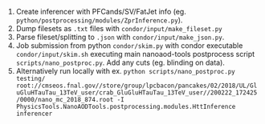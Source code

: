 1. Create inferencer with PFCands/SV/FatJet info (eg. `python/postprocessing/modules/ZprInference.py`).
2. Dump filesets as `.txt` files with `condor/input/make_fileset.py` 
3. Parse fileset/splitting to `.json` with `condor/input/make_json.py`.
4. Job submission from python `condor/skim.py` with condor executable `condor/input/skim.sh` executing main nanoaod-tools postprocess script `scripts/nano_postproc.py`. Add any cuts (eg. blinding on data). 
5. Alternatively run locally with ex. `python scripts/nano_postproc.py testing/ root://cmseos.fnal.gov//store/group/lpcbacon/pancakes/02/2018/UL/GluGluHTauTau_13TeV_user/crab_GluGluHTauTau_13TeV_user//200222_172425/0000/nano_mc_2018_874.root -I PhysicsTools.NanoAODTools.postprocessing.modules.HttInference inferencer`
